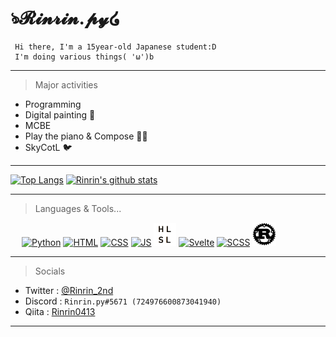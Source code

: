 <link href="./style.css" rel="stylesheet"></link>

# ঌ𝓡𝓲𝓷𝓻𝓲𝓷.𝓹𝔂໒ 

     Hi there, I'm a 15year-old Japanese student:D
     I'm doing various things( 'ω')b

---

> Major activities

* Programming
* Digital painting 🎨
* MCBE
* Play the piano & Compose 🎹🎶
* SkyCotL 🐦

---

[![Top Langs](https://github-readme-stats.vercel.app/api/top-langs/?username=Rinrin0413&show_icons=true&theme=gruvbox&langs_count=10&layout=compact)](https://github.com/anuraghazra/github-readme-stats)
[![Rinrin's github stats](https://github-readme-stats.vercel.app/api?username=Rinrin0413&show_icons=true&theme=gruvbox)](https://github.com/anuraghazra/github-readme-stats)

---

> Languages & Tools... 

<div id="langs">
     &emsp;
     <a href="https://www.python.org/" alt="Python"><img src="https://icongr.am/devicon/python-original.svg?size=33&color=currentColor" alt="Python" title="Python"></a>
     <a href="https://html.spec.whatwg.org/" alt="HTML"><img src="https://icongr.am/devicon/html5-original.svg?size=32&color=currentColor" alt="HTML" title="HTML"></a>
     <a href="https://www.w3.org/TR/CSS/#css" alt="CSS"><img src="https://icongr.am/devicon/css3-original.svg?size=32&color=currentColor" alt="CSS" title="CSS"></a>
     <a href="https://www.ecma-international.org/publications-and-standards/standards/ecma-262/" alt="JS"><img src="https://icongr.am/devicon/javascript-original.svg?size=32&color=currentColor" alt="JS" title="JavaScript"></a>
     <a href="https://docs.microsoft.com/en-us/windows/win32/direct3dhlsl/dx-graphics-hlsl" alt="HLSL"><img src="static/img/hlsl.png" alt="HLSL" title="HLSL" width="36px"></a>
     <a href="https://svelte.dev/" alt="Svelte"><img src="https://svelte.jp/favicon.png" alt="Svelte" title="Svelte" width="37.5px"></a>
     <a href="https://sass-lang.com/" alt="SCSS"><img src="https://sass-lang.com/assets/img/logos/logo-b6e1ef6e.svg" alt="SCSS" title="SASS, SCSS" width="43.5px"></a>
     <a href="https://www.rust-lang.org/" alt="Rust"><img src="static/img/rust.png" alt="Rust" title="Rust" width="37.5px"></a>
</div>

---

> Socials

* Twitter : [@Rinrin_2nd](https://twitter.com/Rinrin_2nd)
* Discord : `Rinrin.py#5671 (724976600873041940)`
* Qiita : [Rinrin0413](https://qiita.com/Rinrin0413)

---